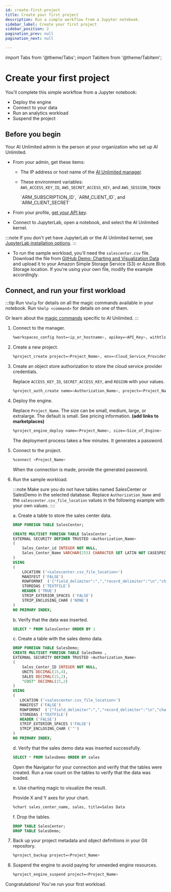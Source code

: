 ```yaml
---
id: create-first-project
title: Create your first project
description: Run a simple workflow from a Jupyter notebook.
sidebar_label: Create your first project
sidebar_position: 2
pagination_prev: null
pagination_next: null

---
```

import Tabs from '@theme/Tabs';
import TabItem from '@theme/TabItem';

# Create your first project

You'll complete this simple workflow from a Jupyter notebook:

- Deploy the engine
- Connect to your data
- Run an analytics workload
- Suspend the project

## Before you begin

Your AI Unlimited admin is the person at your organization who set up AI Unlimited.

- From your admin, get these items:

  - The IP address or  host name of the [AI Unlimited manager](/docs/glossary.md#glo-aiu-manager).

  - These environment variables:   
    <Tabs>
    <TabItem value="aws" label="AWS" default>
    `AWS_ACCESS_KEY_ID`, `AWS_SECRET_ACCESS_KEY`, and `AWS_SESSION_TOKEN`

    </TabItem>
    <TabItem value="azure" label="Azure">
    `ARM_SUBSCRIPTION_ID`, `ARM_CLIENT_ID`, and `ARM_CLIENT_SECRET`

    </TabItem>
    </Tabs> 

- From your profile, [get your API key](/docs/explore-and-analyze-data/get-api-key.md).

- Connect to JupyterLab, open a notebook, and select the AI Unlimited kernel.

:::note
If you don't yet have JupyterLab or the AI Unlimited kernel, see [JupyterLab installation options](/docs/advanced/jupyterlab).
:::

- To run the sample workload, you'll need the `salescenter.csv` file. Download the file from [GitHub Demo: Charting and Visualization Data](https://github.com/Teradata/jupyter-demos/tree/main/Getting_Started/Charting_and_Visualization/data) and upload it to your Amazon Simple Storage Service (S3) or Azure Blob Storage location. If you're using your own file, modify the example accordingly.

## Connect, and run your first workload

:::tip
Run `%help` for details on all the magic commands available in your notebook. Run `%help <command>` for details on one of them. 

Or learn about the [magic commands](/docs/explore-and-analyze-data/magic-commands.md) specific to AI Unlimited. 
:::

1. Connect to the manager.
    ```bash
    %workspaces_config host=<ip_or_hostname>, apikey=<API_Key>, withtls=T 	
	
    ```

2. Create a new project.
    ```bash
    %project_create project=<Project_Name>, env=<Cloud_Service_Provider>
    ```
		
3. Create an object store authorization to store the cloud service provider credentials. 

    Replace `ACCESS_KEY_ID`, `SECRET_ACCESS_KEY`, and `REGION` with your values.

    ```bash
    %project_auth_create name=<Authorization_Name>, project=<Project_Name>, key=<ACCESS_KEY_ID>, secret=<SECRET_ACCESS_KEY>, region=<REGION>
    ```

4. Deploy the engine.

    Replace `Project_Name`. The size can be small, medium, large, or extralarge. The default is small. See pricing information. **(add links to marketplaces)**
    ```bash
    %project_engine_deploy name=<Project_Name>, size=<Size_of_Engine>
    ```
    The deployment process takes a few minutes. It generates a password.

5. Connect to the project.
    ```bash
    %connect <Project_Name>
    ```
    When the connection is made, provide the generated password.

6. Run the sample workload.

    :::note
    Make sure you do not have tables named SalesCenter or SalesDemo in the selected database. Replace `Authorization_Name` and the `salescenter.csv_file_location` values in the following example with your own values.
    ::::

    a. Create a table to store the sales center data.
      
    ```sql
    DROP FOREIGN TABLE SalesCenter;

    CREATE MULTISET FOREIGN TABLE SalesCenter ,
    EXTERNAL SECURITY DEFINER TRUSTED <Authorization_Name>
    (
        Sales_Center_id INTEGER NOT NULL,
        Sales_Center_Name VARCHAR(255) CHARACTER SET LATIN NOT CASESPECIFIC
    )
    USING
    (
        LOCATION ('<salescenter.csv_file_location>')
        MANIFEST ('FALSE')
        ROWFORMAT  ('{"field_delimiter":",","record_delimiter":"\n","character_set":"LATIN"}')
        STOREDAS ('TEXTFILE')
        HEADER ('TRUE')
        STRIP_EXTERIOR_SPACES ('FALSE')
        STRIP_ENCLOSING_CHAR ('NONE')
    )
    NO PRIMARY INDEX;

    ```
 
    b. Verify that the data was inserted.
    ```sql
    SELECT * FROM SalesCenter ORDER BY 1
    ```
    c. Create a table with the sales demo data.
    ```sql
    DROP FOREIGN TABLE SalesDemo;
    CREATE MULTISET FOREIGN TABLE SalesDemo ,
    EXTERNAL SECURITY DEFINER TRUSTED <Authorization_Name>
    (
        Sales_Center_ID INTEGER NOT NULL,
        UNITS DECIMAL(15,4),
        SALES DECIMAL(15,2),
        "COST" DECIMAL(15,2)
    )
   USING
   (
       LOCATION ('<salescenter.csv_file_location>')
       MANIFEST ('FALSE')
       ROWFORMAT  ('{"field_delimiter":",","record_delimiter":"\n","character_set":"LATIN"}')
       STOREDAS ('TEXTFILE')
       HEADER ('FALSE')
       STRIP_EXTERIOR_SPACES ('FALSE')
       STRIP_ENCLOSING_CHAR ('"')
   )
   NO PRIMARY INDEX;
    ```
	d. Verify that the sales demo data was inserted successfully.
	
    ```sql
    SELECT * FROM SalesDemo ORDER BY sales
    ```
    Open the Navigator for your connection and verify that the tables were created. Run a row count on the tables to verify that the data was loaded.
	
	e. Use charting magic to visualize the result.
	
    Provide X and Y axes for your chart.
	
    ```bash
    %chart sales_center_name, sales, title=Sales Data
    ```
	
    f.	Drop the tables.
	
    ```sql
    DROP TABLE SalesCenter;
    DROP TABLE SalesDemo;
    ```
	
7. Back up your project metadata and object definitions in your Git repository.

	```bash
	%project_backup project=<Project_Name>
	```

8. Suspend the engine to avoid paying for unneeded engine resources.
    ```bash
    %project_engine_suspend project=<Project_Name>
    ```

Congratulations! You've run your first workload.